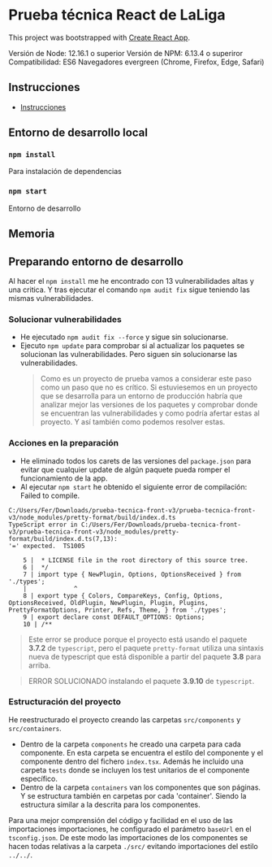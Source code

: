 # Prueba técnica React de LaLiga

This project was bootstrapped with [Create React App](https://github.com/facebook/create-react-app).

Versión de Node: 12.16.1 o superior
Versión de NPM: 6.13.4 o superiror
Compatibilidad: ES6 Navegadores evergreen (Chrome, Firefox, Edge, Safari)

## Instrucciones

- [Instrucciones](src/docs/laliga-prueba-tecnica-instrucciones.md)

## Entorno de desarrollo local

### `npm install`

Para instalación de dependencias

### `npm start`

Entorno de desarrollo

## Memoria

## Preparando entorno de desarrollo

Al hacer el `npm install` me he encontrado con 13 vulnerabilidades altas y una critica. Y tras ejecutar el comando `npm audit fix` sigue teniendo las mismas vulnerabilidades.

### Solucionar vulnerabilidades

- He ejecutado `npm audit fix --force` y sigue sin solucionarse.
- Ejecuto `npm update` para comprobar si al actualizar los paquetes se solucionan las vulnerabilidades. Pero siguen sin solucionarse las vulnerabilidades.
  > Como es un proyecto de prueba vamos a considerar este paso como un paso que no es crítico. Si estuviesemos en un proyecto que se desarrolla para un entorno de producción habría que analizar mejor las versiones de los paquetes y comprobar donde se encuentran las vulnerabilidades y como podría afertar estas al proyecto. Y así también como podemos resolver estas.

### Acciones en la preparación

- He eliminado todos los carets de las versiones del `package.json` para evitar que cualquier update de algún paquete pueda romper el funcionamiento de la app.
- Al ejecutar `npm start` he obtenido el siguiente error de compilación:
  Failed to compile.

```
C:/Users/Fer/Downloads/prueba-tecnica-front-v3/prueba-tecnica-front-v3/node_modules/pretty-format/build/index.d.ts
TypeScript error in C:/Users/Fer/Downloads/prueba-tecnica-front-v3/prueba-tecnica-front-v3/node_modules/pretty-format/build/index.d.ts(7,13):
'=' expected.  TS1005

    5 |  * LICENSE file in the root directory of this source tree.
    6 |  */
    7 | import type { NewPlugin, Options, OptionsReceived } from './types';
    |             ^
    8 | export type { Colors, CompareKeys, Config, Options, OptionsReceived, OldPlugin, NewPlugin, Plugin, Plugins, PrettyFormatOptions, Printer, Refs, Theme, } from './types';
    9 | export declare const DEFAULT_OPTIONS: Options;
    10 | /**
```

> Este error se produce porque el proyecto está usando el paquete **3.7.2** de `typescript`, pero el paquete `pretty-format` utiliza una sintaxis nueva de typescript que está disponible a partir del paquete **3.8** para arriba.

> ERROR SOLUCIONADO instalando el paquete **3.9.10** de `typescript`.

### Estructuración del proyecto

He reestructurado el proyecto creando las carpetas `src/components` y `src/containers`.

- Dentro de la carpeta `components` he creado una carpeta para cada componente. En esta carpeta se encuentra el estilo del componente y el componente dentro del fichero `index.tsx`. Además he incluido una carpeta `tests` donde se incluyen los test unitarios de el componente específico.
- Dentro de la carpeta `containers` van los componentes que son páginas. Y se estructura también en carpetas por cada 'container'. Siendo la estructura similar a la descrita para los componentes.

Para una mejor comprensión del código y facilidad en el uso de las importaciones importaciones, he configurado el parámetro `baseUrl` en el `tsconfig.json`. De este modo las importaciones de los componentes se hacen todas relativas a la carpeta `./src/` evitando importaciones del estilo `../../`.
